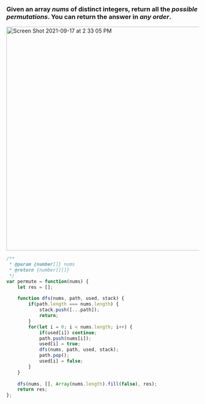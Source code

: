 ### Given an array *nums* of distinct integers, return all the *possible permutations*. You can return the answer in *any order*.

<img width="585" alt="Screen Shot 2021-09-17 at 2 33 05 PM" src="https://user-images.githubusercontent.com/37787994/133855859-af45ae95-abb5-4297-b909-3d1d5a597e4b.png">


```Javascript
/**
 * @param {number[]} nums
 * @return {number[][]}
 */
var permute = function(nums) {
    let res = [];
    
    function dfs(nums, path, used, stack) {
        if(path.length === nums.length) {
            stack.push([...path]);
            return;
        }
        for(let i = 0; i < nums.length; i++) {
            if(used[i]) continue;
            path.push(nums[i]);
            used[i] = true;
            dfs(nums, path, used, stack);
            path.pop();
            used[i] = false;
        }
    }
    
    dfs(nums, [], Array(nums.length).fill(false), res);
    return res;
};
```
